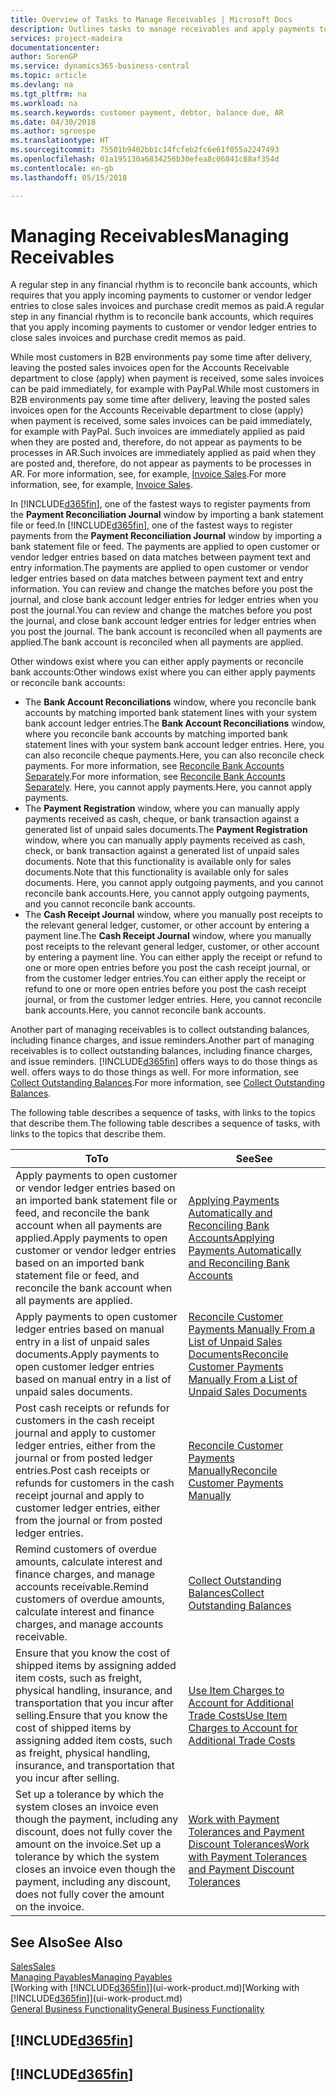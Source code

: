 ```yaml
---
title: Overview of Tasks to Manage Receivables | Microsoft Docs
description: Outlines tasks to manage receivables and apply payments to customer or vendor ledger entries.
services: project-madeira
documentationcenter: 
author: SorenGP
ms.service: dynamics365-business-central
ms.topic: article
ms.devlang: na
ms.tgt_pltfrm: na
ms.workload: na
ms.search.keywords: customer payment, debtor, balance due, AR
ms.date: 04/30/2018
ms.author: sgroespe
ms.translationtype: HT
ms.sourcegitcommit: 75501b9402bb1c14fcfeb2fc6e61f055a2247493
ms.openlocfilehash: 01a195130a6834256b30efea8c06841c88af354d
ms.contentlocale: en-gb
ms.lasthandoff: 05/15/2018

---
```

# <a name="managing-receivables"></a><span data-ttu-id="862a9-103">Managing Receivables</span><span class="sxs-lookup"><span data-stu-id="862a9-103">Managing Receivables</span></span>
<span data-ttu-id="862a9-104">A regular step in any financial rhythm is to reconcile bank accounts, which requires that you apply incoming payments to customer or vendor ledger entries to close sales invoices and purchase credit memos as paid.</span><span class="sxs-lookup"><span data-stu-id="862a9-104">A regular step in any financial rhythm is to reconcile bank accounts, which requires that you apply incoming payments to customer or vendor ledger entries to close sales invoices and purchase credit memos as paid.</span></span>

<span data-ttu-id="862a9-105">While most customers in B2B environments pay some time after delivery, leaving the posted sales invoices open for the Accounts Receivable department to close (apply) when payment is received, some sales invoices can be paid immediately, for example with PayPal.</span><span class="sxs-lookup"><span data-stu-id="862a9-105">While most customers in B2B environments pay some time after delivery, leaving the posted sales invoices open for the Accounts Receivable department to close (apply) when payment is received, some sales invoices can be paid immediately, for example with PayPal.</span></span> <span data-ttu-id="862a9-106">Such invoices are immediately applied as paid when they are posted and, therefore, do not appear as payments to be processes in AR.</span><span class="sxs-lookup"><span data-stu-id="862a9-106">Such invoices are immediately applied as paid when they are posted and, therefore, do not appear as payments to be processes in AR.</span></span> <span data-ttu-id="862a9-107">For more information, see, for example, [Invoice Sales](sales-how-invoice-sales.md).</span><span class="sxs-lookup"><span data-stu-id="862a9-107">For more information, see, for example, [Invoice Sales](sales-how-invoice-sales.md).</span></span>  

<span data-ttu-id="862a9-108">In [!INCLUDE[d365fin](includes/d365fin_md.md)], one of the fastest ways to register payments from the **Payment Reconciliation Journal** window by importing a bank statement file or feed.</span><span class="sxs-lookup"><span data-stu-id="862a9-108">In [!INCLUDE[d365fin](includes/d365fin_md.md)], one of the fastest ways to register payments from the **Payment Reconciliation Journal** window by importing a bank statement file or feed.</span></span> <span data-ttu-id="862a9-109">The payments are applied to open customer or vendor ledger entries based on data matches between payment text and entry information.</span><span class="sxs-lookup"><span data-stu-id="862a9-109">The payments are applied to open customer or vendor ledger entries based on data matches between payment text and entry information.</span></span> <span data-ttu-id="862a9-110">You can review and change the matches before you post the journal, and close bank account ledger entries for ledger entries when you post the journal.</span><span class="sxs-lookup"><span data-stu-id="862a9-110">You can review and change the matches before you post the journal, and close bank account ledger entries for ledger entries when you post the journal.</span></span> <span data-ttu-id="862a9-111">The bank account is reconciled when all payments are applied.</span><span class="sxs-lookup"><span data-stu-id="862a9-111">The bank account is reconciled when all payments are applied.</span></span>

<span data-ttu-id="862a9-112">Other windows exist where you can either apply payments or reconcile bank accounts:</span><span class="sxs-lookup"><span data-stu-id="862a9-112">Other windows exist where you can either apply payments or reconcile bank accounts:</span></span>

* <span data-ttu-id="862a9-113">The **Bank Account Reconciliations** window, where you reconcile bank accounts by matching imported bank statement lines with your system bank account ledger entries.</span><span class="sxs-lookup"><span data-stu-id="862a9-113">The **Bank Account Reconciliations** window, where you reconcile bank accounts by matching imported bank statement lines with your system bank account ledger entries.</span></span> <span data-ttu-id="862a9-114">Here, you can also reconcile cheque payments.</span><span class="sxs-lookup"><span data-stu-id="862a9-114">Here, you can also reconcile check payments.</span></span> <span data-ttu-id="862a9-115">For more information, see [Reconcile Bank Accounts Separately](bank-how-reconcile-bank-accounts-separately.md).</span><span class="sxs-lookup"><span data-stu-id="862a9-115">For more information, see [Reconcile Bank Accounts Separately](bank-how-reconcile-bank-accounts-separately.md).</span></span> <span data-ttu-id="862a9-116">Here, you cannot apply payments.</span><span class="sxs-lookup"><span data-stu-id="862a9-116">Here, you cannot apply payments.</span></span>
* <span data-ttu-id="862a9-117">The **Payment Registration** window, where you can manually apply payments received as cash, cheque, or bank transaction against a generated list of unpaid sales documents.</span><span class="sxs-lookup"><span data-stu-id="862a9-117">The **Payment Registration** window, where you can manually apply payments received as cash, check, or bank transaction against a generated list of unpaid sales documents.</span></span> <span data-ttu-id="862a9-118">Note that this functionality is available only for sales documents.</span><span class="sxs-lookup"><span data-stu-id="862a9-118">Note that this functionality is available only for sales documents.</span></span> <span data-ttu-id="862a9-119">Here, you cannot apply outgoing payments, and you cannot reconcile bank accounts.</span><span class="sxs-lookup"><span data-stu-id="862a9-119">Here, you cannot apply outgoing payments, and you cannot reconcile bank accounts.</span></span>
* <span data-ttu-id="862a9-120">The **Cash Receipt Journal** window, where you manually post receipts to the relevant general ledger, customer, or other account by entering a payment line.</span><span class="sxs-lookup"><span data-stu-id="862a9-120">The **Cash Receipt Journal** window, where you manually post receipts to the relevant general ledger, customer, or other account by entering a payment line.</span></span> <span data-ttu-id="862a9-121">You can either apply the receipt or refund to one or more open entries before you post the cash receipt journal, or from the customer ledger entries.</span><span class="sxs-lookup"><span data-stu-id="862a9-121">You can either apply the receipt or refund to one or more open entries before you post the cash receipt journal, or from the customer ledger entries.</span></span> <span data-ttu-id="862a9-122">Here, you cannot reconcile bank accounts.</span><span class="sxs-lookup"><span data-stu-id="862a9-122">Here, you cannot reconcile bank accounts.</span></span>  

<span data-ttu-id="862a9-123">Another part of managing receivables is to collect outstanding balances, including finance charges, and issue reminders.</span><span class="sxs-lookup"><span data-stu-id="862a9-123">Another part of managing receivables is to collect outstanding balances, including finance charges, and issue reminders.</span></span> [!INCLUDE[d365fin](includes/d365fin_md.md)]<span data-ttu-id="862a9-124"> offers ways to do those things as well.</span><span class="sxs-lookup"><span data-stu-id="862a9-124"> offers ways to do those things as well.</span></span> <span data-ttu-id="862a9-125">For more information, see [Collect Outstanding Balances](receivables-collect-outstanding-balances.md).</span><span class="sxs-lookup"><span data-stu-id="862a9-125">For more information, see [Collect Outstanding Balances](receivables-collect-outstanding-balances.md).</span></span>  

<span data-ttu-id="862a9-126">The following table describes a sequence of tasks, with links to the topics that describe them.</span><span class="sxs-lookup"><span data-stu-id="862a9-126">The following table describes a sequence of tasks, with links to the topics that describe them.</span></span>  

| <span data-ttu-id="862a9-127">To</span><span class="sxs-lookup"><span data-stu-id="862a9-127">To</span></span> | <span data-ttu-id="862a9-128">See</span><span class="sxs-lookup"><span data-stu-id="862a9-128">See</span></span> |
| --- | --- |
| <span data-ttu-id="862a9-129">Apply payments to open customer or vendor ledger entries based on an imported bank statement file or feed, and reconcile the bank account when all payments are applied.</span><span class="sxs-lookup"><span data-stu-id="862a9-129">Apply payments to open customer or vendor ledger entries based on an imported bank statement file or feed, and reconcile the bank account when all payments are applied.</span></span> |[<span data-ttu-id="862a9-130">Applying Payments Automatically and Reconciling Bank Accounts</span><span class="sxs-lookup"><span data-stu-id="862a9-130">Applying Payments Automatically and Reconciling Bank Accounts</span></span>](receivables-apply-payments-auto-reconcile-bank-accounts.md) |
| <span data-ttu-id="862a9-131">Apply payments to open customer ledger entries based on manual entry in a list of unpaid sales documents.</span><span class="sxs-lookup"><span data-stu-id="862a9-131">Apply payments to open customer ledger entries based on manual entry in a list of unpaid sales documents.</span></span> |[<span data-ttu-id="862a9-132">Reconcile Customer Payments Manually From a List of Unpaid Sales Documents</span><span class="sxs-lookup"><span data-stu-id="862a9-132">Reconcile Customer Payments Manually From a List of Unpaid Sales Documents</span></span>](receivables-how-reconcile-customer-payments-list-unpaid-sales-documents.md) |
| <span data-ttu-id="862a9-133">Post cash receipts or refunds for customers in the cash receipt journal and apply to customer ledger entries, either from the journal or from posted ledger entries.</span><span class="sxs-lookup"><span data-stu-id="862a9-133">Post cash receipts or refunds for customers in the cash receipt journal and apply to customer ledger entries, either from the journal or from posted ledger entries.</span></span> |[<span data-ttu-id="862a9-134">Reconcile Customer Payments Manually</span><span class="sxs-lookup"><span data-stu-id="862a9-134">Reconcile Customer Payments Manually</span></span>](receivables-how-apply-sales-transactions-manually.md) |
| <span data-ttu-id="862a9-135">Remind customers of overdue amounts, calculate interest and finance charges, and manage accounts receivable.</span><span class="sxs-lookup"><span data-stu-id="862a9-135">Remind customers of overdue amounts, calculate interest and finance charges, and manage accounts receivable.</span></span> |[<span data-ttu-id="862a9-136">Collect Outstanding Balances</span><span class="sxs-lookup"><span data-stu-id="862a9-136">Collect Outstanding Balances</span></span>](receivables-collect-outstanding-balances.md) |
|<span data-ttu-id="862a9-137">Ensure that you know the cost of shipped items by assigning added item costs, such as freight, physical handling, insurance, and transportation that you incur after selling.</span><span class="sxs-lookup"><span data-stu-id="862a9-137">Ensure that you know the cost of shipped items by assigning added item costs, such as freight, physical handling, insurance, and transportation that you incur after selling.</span></span>|[<span data-ttu-id="862a9-138">Use Item Charges to Account for Additional Trade Costs</span><span class="sxs-lookup"><span data-stu-id="862a9-138">Use Item Charges to Account for Additional Trade Costs</span></span>](payables-how-assign-item-charges.md)|
|<span data-ttu-id="862a9-139">Set up a tolerance by which the system closes an invoice even though the payment, including any discount, does not fully cover the amount on the invoice.</span><span class="sxs-lookup"><span data-stu-id="862a9-139">Set up a tolerance by which the system closes an invoice even though the payment, including any discount, does not fully cover the amount on the invoice.</span></span>|[<span data-ttu-id="862a9-140">Work with Payment Tolerances and Payment Discount Tolerances</span><span class="sxs-lookup"><span data-stu-id="862a9-140">Work with Payment Tolerances and Payment Discount Tolerances</span></span>](finance-payment-tolerance-and-payment-discount-tolerance.md)|
## <a name="see-also"></a><span data-ttu-id="862a9-141">See Also</span><span class="sxs-lookup"><span data-stu-id="862a9-141">See Also</span></span>
[<span data-ttu-id="862a9-142">Sales</span><span class="sxs-lookup"><span data-stu-id="862a9-142">Sales</span></span>](sales-manage-sales.md)  
[<span data-ttu-id="862a9-143">Managing Payables</span><span class="sxs-lookup"><span data-stu-id="862a9-143">Managing Payables</span></span>](payables-manage-payables.md)  
<span data-ttu-id="862a9-144">[Working with [!INCLUDE[d365fin](includes/d365fin_md.md)]](ui-work-product.md)</span><span class="sxs-lookup"><span data-stu-id="862a9-144">[Working with [!INCLUDE[d365fin](includes/d365fin_md.md)]](ui-work-product.md)</span></span>  
[<span data-ttu-id="862a9-145">General Business Functionality</span><span class="sxs-lookup"><span data-stu-id="862a9-145">General Business Functionality</span></span>](ui-across-business-areas.md)

## [!INCLUDE[d365fin](includes/free_trial_md.md)]  
## [!INCLUDE[d365fin](includes/training_link_md.md)]

